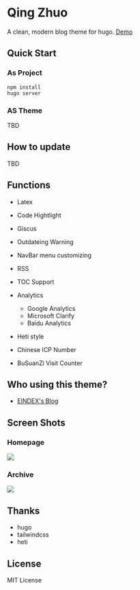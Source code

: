 # Qing Zhuo

A clean, modern blog theme for hugo. [Demo](https://eindex.github.io/qingzhuo)

## Quick Start

### As Project

```
npm install
hugo server
```

### AS Theme
TBD

## How to update

TBD

## Functions

- Latex
- Code Hightlight

- Giscus
- Outdateing Warning
- NavBar menu customizing
- RSS
- TOC Support

- Analytics
    - Google Analytics
    - Microsoft Clarify
    - Baidu Analytics

- Heti style
- Chinese ICP Number
- BuSuanZi Visit Counter


## Who using this theme?

- [EINDEX's Blog](https://eindex.me)


## Screen Shots

### Homepage
![](/docs/imgs/home-page.png)

### Archive
![](/docs/imgs/archive-page.png)

## Thanks
- hugo
- tailwindcss
- heti

## License
MIT License